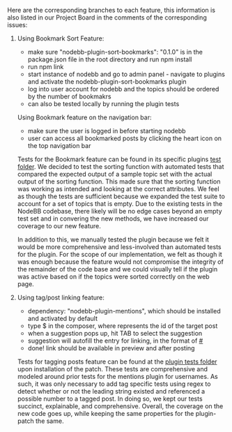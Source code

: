 Here are the  corresponding branches to each feature, this information is also listed in our Project Board in the comments of the corresponding issues:

1) Using Bookmark Sort Feature:
      - make sure  "nodebb-plugin-sort-bookmarks": "0.1.0" is in the package.json file in the root directory and run npm install
      - run npm link
      - start instance of nodebb and go to admin panel
            - navigate to plugins and activate the nodebb-plugin-sort-bookmarks plugin
      - log into user account for nodebb and the topics should be ordered by the number of bookmakrs
      - can also be tested locally by running the plugin tests 

   Using Bookmark feature on the navigation bar:
      - make sure the user is logged in before starting nodebb
      - user can access all bookmarked posts by clicking the heart icon on the top navigation bar

      Tests for the Bookmark feature can be found in its specific plugins [test folder](plugins/nodebb-plugin-sort-bookmarks/test/sort-bookmarks-test.js). We decided to test the sorting function with automated tests that compared the expected output of a sample topic set with the actual output of the sorting function. This made sure that the sorting function was working as intended and looking at the correct attributes. We feel as though the tests are sufficient because we expanded the test suite to account for a set of topics that is empty. Due to the existing tests in the NodeBB codebase, there likely will be no edge cases beyond an empty test set and in convering the new methods, we have increased our coverage to our new feature.
      
      In addition to this, we manually tested the plugin because we felt it would be more comprehensive and less-involved than automated tests for the plugin. For the scope of our implementation, we felt as though it was enough because the feature would not compromise the integrity of the remainder of the code base and we could visually tell if the plugin was active based on if the topics were sorted correctly on the web page.


2) Using tag/post linking feature:
      - dependency: "nodebb-plugin-mentions", which should be installed and activated by default
      - type $<pid> in the composer, where <pid> represents the id of the target post 
      - when a suggestion pops up, hit TAB to select the suggestion
      - suggestion will autofill the entry for linking, in the format of [# <pid>](<url>)
      - done! link should be available in preview and after posting

      Tests for tagging posts feature can be found at the [plugin tests folder](/node_modules/nodebb-plugin-mentions/test/regex.js) upon installation of the patch. These tests are comprehensive and modeled around prior tests for the mentions plugin for usernames. As such, it was only necessary to add tag specific tests using regex to detect whether or not the leading string existed and referenced a possible number to a tagged post. In doing so, we kept our tests succinct, explainable, and comprehensive. Overall, the coverage on the new code goes up, while keeping the same properties for the plugin-patch the same. 
      
